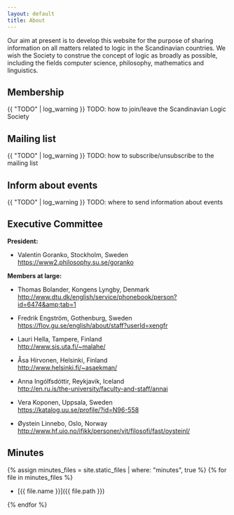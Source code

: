 ```yaml
---
layout: default
title: About
---
```

Our aim at present is to develop this website for the purpose of sharing
information on all matters related to logic in the Scandinavian countries. We
wish the Society to construe the concept of logic as broadly as possible,
including the fields computer science, philosophy, mathematics and linguistics.

## Membership

{{ "TODO" | log_warning }}
TODO: how to join/leave the Scandinavian Logic Society

## Mailing list

{{ "TODO" | log_warning }}
TODO: how to subscribe/unsubscribe to the mailing list

## Inform about events

{{ "TODO" | log_warning }}
TODO: where to send information about events

## Executive Committee

**President:**

- Valentin Goranko, Stockholm, Sweden  
  <https://www2.philosophy.su.se/goranko>

**Members at large:**

- Thomas Bolander, Kongens Lyngby, Denmark  
  <http://www.dtu.dk/english/service/phonebook/person?id=6474&amp;tab=1>

- Fredrik Engström, Gothenburg, Sweden  
  <https://flov.gu.se/english/about/staff?userId=xengfr>

- Lauri Hella, Tampere, Finland  
  <http://www.sis.uta.fi/~malahe/>

- Åsa Hirvonen, Helsinki, Finland  
  <http://www.helsinki.fi/~asaekman/>

- Anna Ingólfsdóttir, Reykjavik, Iceland  
  <http://en.ru.is/the-university/faculty-and-staff/annai>

- Vera Koponen, Uppsala, Sweden  
  <https://katalog.uu.se/profile/?id=N96-558>

- Øystein Linnebo, Oslo, Norway  
  <http://www.hf.uio.no/ifikk/personer/vit/filosofi/fast/oysteinl/>

## Minutes


{% assign minutes_files = site.static_files | where: "minutes", true %}
{% for file in minutes_files %}

- [{{ file.name }}]({{ file.path }})

{% endfor %}
